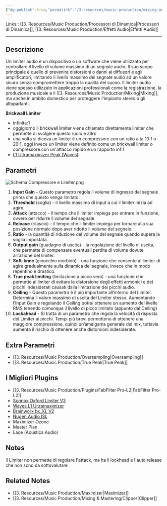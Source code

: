 ```yaml
---
{"dg-publish":true,"permalink":"/3-resources/music-production/mixing-and-mastering/limiter/"}
---
```


Links:: [[3. Resources/Music Production/Processori di Dinamica\|Processori di Dinamica]], [[3. Resources/Music Production/Effetti Audio\|Effetti Audio]]

---
## Descrizione

Un limiter audio è un dispositivo o un software che viene utilizzato per controllare il livello di volume massimo di un segnale audio. Il suo scopo principale è quello di prevenire distorsioni o danni ai diffusori e agli amplificatori, limitando il livello massimo del segnale audio ad un valore sicuro senza compromettere troppo la qualità del suono. Il limiter audio viene spesso utilizzato in applicazioni professionali come la registrazione, la produzione musicale e il [[3. Resources/Music Production/Mixing\|Mixing]], ma anche in ambito domestico per proteggere l'impianto stereo o gli altoparlanti.


**Brickwall Limiter**
- infinita:1
- oggigiorno il brickwall limiter viene chiamato direttamente limiter che permette di svolgere questo ruolo e altro
- una volta si diceva un limiter è un compressore con un ratio alta 10:1 o 20:1, oggi invece un limiter viene definito come un brickwall limiter o compressore con un'attacco rapido e un rapporto inf:1 
- [L1 Ultramaximizer Peak (Waves)](https://www.waves.com/plugins/l1-ultramaximizer)


## Parametri 

![Schema Compressore e Limiter.png](/img/user/3.%20Resources/Attachments/Schema%20Compressore%20e%20Limiter.png)
1. **Input Gain** - Questo parametro regola il volume di ingresso del segnale prima che questo venga limitato.
2. **Threshold** (soglia) - il livello massimo di input a cui il limiter inizia ad agire.
3. **Attack** (attacco) - il tempo che il limiter impiega per entrare in funzione, ovvero per ridurre il volume del segnale.
4. **Release** (rilascio) - il tempo che il limiter impiega per tornare alla sua posizione normale dopo aver ridotto il volume del segnale.
5. **Ratio** - la quantità di riduzione del volume del segnale quando supera la soglia impostata.
6. **Output gain** (guadagno di uscita) - la regolazione del livello di uscita, che permette di compensare eventuali perdite di volume dovute all'azione del limiter.
7. **Soft-knee** (ginocchio morbido) - una funzione che consente al limiter di agire gradualmente sulla dinamica del segnale, invece che in modo repentino e drastico.
8. **True peak limiting** (limitazione a picco vero) - una funzione che permette al limiter di evitare la distorsione degli effetti armonici e dei picchi indesiderati causati dalla limitazione dei picchi audio.
9. **Ceiling** - Questo parametro è il più importante all’interno del Limiter. Determina il valore massimo di uscita del Limiter stesso. Aumentando l’Input Gain e regolando il Ceiling potrai ottenere un aumento del livello RMS tenendo comunque il livello di picco limitato (appunto dal Ceiling)
10. **Lockahead** - Si tratta di un parametro che regola la velocità di risposta del Limiter ai picchi. Tempi più brevi permettono di ottenere una maggiore compressione, quindi un’amalgama generale del mix, tuttavia aumenta il rischio di ottenere anche distorsioni indesiderate.


## Extra Parametri

- [[3. Resources/Music Production/Oversampling\|Oversampling]]
- [[3. Resources/Music Production/True Peak\|True Peak]]


## I Migliori Plugins

- [[3. Resources/Music Production/Plugins/FabFilter Pro-L2\|FabFilter Pro-L2]]
- [Sonnox Oxford Limiter V3](https://www.thomann.de/it/sonnox_oxford_limiter_native.htm?partner_id=31594)
- [Waves L1 Ultramaximizer](https://www.thomann.de/it/waves_l1_ultramaximizer.htm?partner_id=31594)
- [Brainworx bx_XL V2](https://www.plugin-alliance.com/en/products/bx_xl_v2.html)
- [Nugen Audio ISL](https://nugenaudio.com/isl/)
- Maximizer Ozone
- Master Plan
- Lace (Acustica Audio)


## Notes

Il Limiter non permette di regolare l'attack, ma ha il lookhead e l'auto release che non sono da sottovalutare


## Related Notes

- [[3. Resources/Music Production/Maximizer\|Maximizer]]
- [[3. Resources/Music Production/Mixing & Mastering/Clipper\|Clipper]]